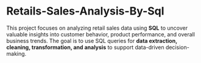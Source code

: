 # Retails-Sales-Analysis-By-Sql
This project focuses on analyzing retail sales data using **SQL** to uncover valuable insights into customer behavior, product performance, and overall business trends. The goal is to use SQL queries for **data extraction, cleaning, transformation, and analysis** to support data-driven decision-making.
